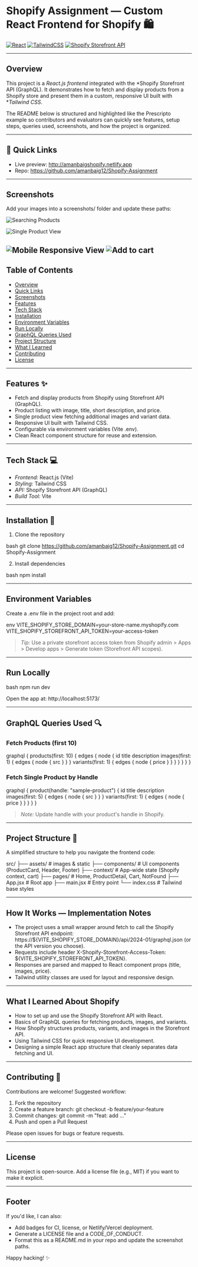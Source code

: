 # Shopify Assignment — Custom React Frontend for Shopify 🛍

<!-- Badges -->

[![React](https://img.shields.io/badge/React-17%2B-blue)]()
[![TailwindCSS](https://img.shields.io/badge/Tailwind-CSS-teal)]()
[![Shopify Storefront API](https://img.shields.io/badge/Shopify-Storefront%20API-green)]()

---

## Overview

This project is a *React.js frontend* integrated with the *Shopify Storefront API (GraphQL). It demonstrates how to fetch and display products from a Shopify store and present them in a custom, responsive UI built with **Tailwind CSS*.

The README below is structured and highlighted like the Prescripto example so contributors and evaluators can quickly see features, setup steps, queries used, screenshots, and how the project is organized.

---

## 🎯 Quick Links

* Live preview: http://amanbaigshopify.netlify.app
* Repo: https://github.com/amanbaig12/Shopify-Assignment

---

## Screenshots

Add your images into a screenshots/ folder and update these paths:

![Searching Products](./Screenshots/IMG1.png)

![Single Product View](./Screenshots/IMG2.png)

![Mobile Responsive View](./Screenshots/IMG3.png)
![Add to cart](./Screenshots/IMG5.png)
---

## Table of Contents

* [Overview](#overview)
* [Quick Links](#🎯-quick-links)
* [Screenshots](#screenshots)
* [Features](#features-✨)
* [Tech Stack](#tech-stack-💻)
* [Installation](#installation-🚀)
* [Environment Variables](#environment-variables)
* [Run Locally](#run-locally)
* [GraphQL Queries Used](#graphql-queries-used)
* [Project Structure](#project-structure-📂)
* [What I Learned](#what-i-learned-about-shopify)
* [Contributing](#contributing-🤝)
* [License](#license)

---

## Features ✨

* Fetch and display products from Shopify using Storefront API (GraphQL).
* Product listing with image, title, short description, and price.
* Single product view fetching additional images and variant data.
* Responsive UI built with Tailwind CSS.
* Configurable via environment variables (Vite .env).
* Clean React component structure for reuse and extension.

---

## Tech Stack 💻

* *Frontend:* React.js (Vite)
* *Styling:* Tailwind CSS
* *API:* Shopify Storefront API (GraphQL)
* *Build Tool:* Vite

---

## Installation 🚀

1. Clone the repository

bash
git clone https://github.com/amanbaig12/Shopify-Assignment.git
cd Shopify-Assignment


2. Install dependencies

bash
npm install


---

## Environment Variables

Create a .env file in the project root and add:

env
VITE_SHOPIFY_STORE_DOMAIN=your-store-name.myshopify.com
VITE_SHOPIFY_STOREFRONT_API_TOKEN=your-access-token


> *Tip:* Use a private storefront access token from Shopify admin > Apps > Develop apps > Generate token (Storefront API scopes).

---

## Run Locally

bash
npm run dev


Open the app at: http://localhost:5173/

---

## GraphQL Queries Used 🔍

### Fetch Products (first 10)

graphql
{
  products(first: 10) {
    edges {
      node {
        id
        title
        description
        images(first: 1) {
          edges {
            node {
              src
            }
          }
        }
        variants(first: 1) {
          edges {
            node {
              price
            }
          }
        }
      }
    }
  }
}


### Fetch Single Product by Handle

graphql
{
  product(handle: "sample-product") {
    id
    title
    description
    images(first: 5) {
      edges {
        node {
          src
        }
      }
    }
    variants(first: 1) {
      edges {
        node {
          price
        }
      }
    }
  }
}


> *Note:* Update handle with your product's handle in Shopify.

---

## Project Structure 📂

A simplified structure to help you navigate the frontend code:


src/
├── assets/             # images & static
├── components/         # UI components (ProductCard, Header, Footer)
├── context/            # App-wide state (Shopify context, cart)
├── pages/              # Home, ProductDetail, Cart, NotFound
├── App.jsx             # Root app
├── main.jsx            # Entry point
└── index.css           # Tailwind base styles


---

## How It Works — Implementation Notes

* The project uses a small wrapper around fetch to call the Shopify Storefront API endpoint:
  https://${VITE_SHOPIFY_STORE_DOMAIN}/api/2024-01/graphql.json (or the API version you choose).
* Requests include header X-Shopify-Storefront-Access-Token: ${VITE_SHOPIFY_STOREFRONT_API_TOKEN}.
* Responses are parsed and mapped to React component props (title, images, price).
* Tailwind utility classes are used for layout and responsive design.

---

## What I Learned About Shopify

* How to set up and use the Shopify Storefront API with React.
* Basics of GraphQL queries for fetching products, images, and variants.
* How Shopify structures products, variants, and images in the Storefront API.
* Using Tailwind CSS for quick responsive UI development.
* Designing a simple React app structure that cleanly separates data fetching and UI.

---

## Contributing 🤝

Contributions are welcome! Suggested workflow:

1. Fork the repository
2. Create a feature branch: git checkout -b feature/your-feature
3. Commit changes: git commit -m "feat: add ..."
4. Push and open a Pull Request

Please open issues for bugs or feature requests.

---

## License

This project is open-source. Add a license file (e.g., MIT) if you want to make it explicit.

---

## Footer

If you'd like, I can also:

* Add badges for CI, license, or Netlify/Vercel deployment.
* Generate a LICENSE file and a CODE_OF_CONDUCT.
* Format this as a README.md in your repo and update the screenshot paths.

Happy hacking! ✨
